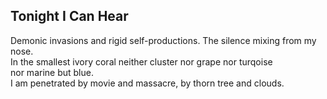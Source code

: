 Tonight I Can Hear
------------------
Demonic invasions and rigid self-productions. The silence mixing from my nose.  
In the smallest ivory coral neither cluster nor grape nor turqoise  
nor marine but blue.  
I am penetrated by movie and massacre, by thorn tree and clouds.  
